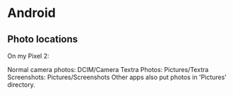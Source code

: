 # Android

## Photo locations

On my Pixel 2:

Normal camera photos: DCIM/Camera
Textra Photos: Pictures/Textra
Screenshots: Pictures/Screenshots
Other apps also put photos in 'Pictures' directory.
